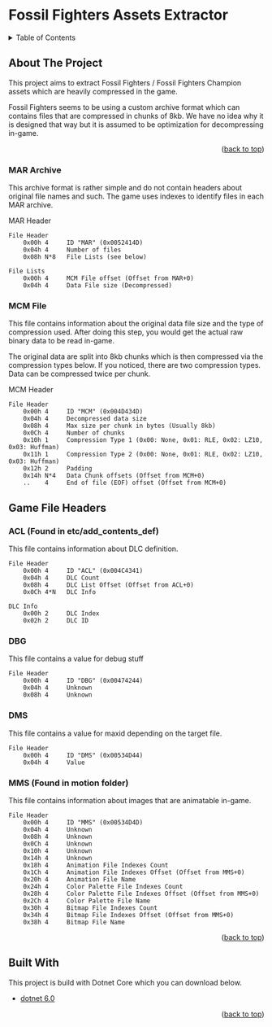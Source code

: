 ﻿<div id="top"></div>

# Fossil Fighters Assets Extractor

<details>
    <summary>Table of Contents</summary>
    <ol>
        <li>
            <a href="#about-the-project">About The Project</a>
            <ul>
                <li><a href="#mar-archive">MAR Archive</a></li>
                <li><a href="#mcm-file">MCM File</a></li>
            </ul>
        </li>
        <li>
            <a href="#game-file-headers">Game File Headers</a>
            <ul>
                <li><a href="#acl-found-in-etc-add-contents-def">ACL</a></li>
                <li><a href="#dbg">DBG</a></li>                
                <li><a href="#dms">DMS</a></li>
                <li><a href="#mms-found-in-motion-folder">MMS</a></li>
            </ul>
        </li>
        <li><a href="#built-with">Built With</a></li>
    </ol>
</details>

## About The Project

This project aims to extract Fossil Fighters / Fossil Fighters Champion assets which are heavily compressed in the game.

Fossil Fighters seems to be using a custom archive format which can contains files that are compressed in chunks of 8kb. We have no idea why it is designed that way but it is assumed to be optimization for decompressing in-game.

<p align="right">(<a href="#top">back to top</a>)</p>

### MAR Archive

This archive format is rather simple and do not contain headers about original file names and such. The game uses indexes to identify files in each MAR archive.

MAR Header

```text
File Header
    0x00h 4     ID "MAR" (0x0052414D)
    0x04h 4     Number of files
    0x08h N*8   File Lists (see below)

File Lists
    0x00h 4     MCM File offset (Offset from MAR+0)
    0x04h 4     Data File size (Decompressed)
```

### MCM File

This file contains information about the original data file size and the type of compression used. After doing this step, you would get the actual raw binary data to be read in-game.

The original data are split into 8kb chunks which is then compressed via the compression types below. If you noticed, there are two compression types. Data can be compressed twice per chunk.

MCM Header

```text
File Header
    0x00h 4     ID "MCM" (0x004D434D)
    0x04h 4     Decompressed data size
    0x08h 4     Max size per chunk in bytes (Usually 8kb)
    0x0Ch 4     Number of chunks
    0x10h 1     Compression Type 1 (0x00: None, 0x01: RLE, 0x02: LZ10, 0x03: Huffman)
    0x11h 1     Compression Type 2 (0x00: None, 0x01: RLE, 0x02: LZ10, 0x03: Huffman)
    0x12h 2     Padding
    0x14h N*4   Data Chunk offsets (Offset from MCM+0)
    ..    4     End of file (EOF) offset (Offset from MCM+0)
```

## Game File Headers

### ACL (Found in etc/add_contents_def)

This file contains information about DLC definition.

```text
File Header
    0x00h 4     ID "ACL" (0x004C4341)
    0x04h 4     DLC Count
    0x08h 4     DLC List Offset (Offset from ACL+0)
    0x0Ch 4*N   DLC Info

DLC Info
    0x00h 2     DLC Index
    0x02h 2     DLC ID
```

### DBG

This file contains a value for debug stuff

```text
File Header
    0x00h 4     ID "DBG" (0x00474244)
    0x04h 4     Unknown
    0x08h 4     Unknown
```

### DMS

This file contains a value for maxid depending on the target file.

```text
File Header
    0x00h 4     ID "DMS" (0x00534D44)
    0x04h 4     Value
```

### MMS (Found in motion folder)

This file contains information about images that are animatable in-game.

```text
File Header
    0x00h 4     ID "MMS" (0x00534D4D)
    0x04h 4     Unknown
    0x08h 4     Unknown
    0x0Ch 4     Unknown
    0x10h 4     Unknown
    0x14h 4     Unknown
    0x18h 4     Animation File Indexes Count
    0x1Ch 4     Animation File Indexes Offset (Offset from MMS+0)
    0x20h 4     Animation File Name
    0x24h 4     Color Palette File Indexes Count
    0x28h 4     Color Palette File Indexes Offset (Offset from MMS+0)
    0x2Ch 4     Color Palette File Name
    0x30h 4     Bitmap File Indexes Count
    0x34h 4     Bitmap File Indexes Offset (Offset from MMS+0)
    0x38h 4     Bitmap File Name
```

<p align="right">(<a href="#top">back to top</a>)</p>

## Built With

This project is build with Dotnet Core which you can download below.

* [dotnet 6.0](https://dotnet.microsoft.com/download/dotnet/6.0)

<p align="right">(<a href="#top">back to top</a>)</p>
